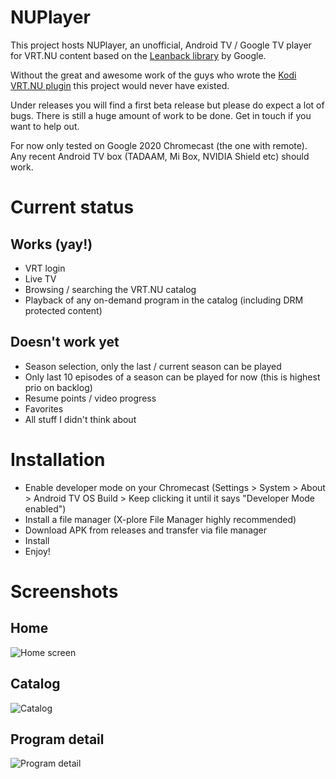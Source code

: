 # NUPlayer

This project hosts NUPlayer, an unofficial, Android TV / Google TV player for VRT.NU content based on the [Leanback library](https://github.com/android/tv-samples) by Google.

Without the great and awesome work of the guys who wrote the [Kodi VRT.NU plugin](https://github.com/add-ons/plugin.video.vrt.nu/) this project would never have existed.

Under releases you will find a first beta release but please do expect a lot of bugs. There is still a huge amount of work to be done. Get in touch if you want to help out.

For now only tested on Google 2020 Chromecast (the one with remote). Any recent Android TV box (TADAAM, Mi Box, NVIDIA Shield etc) should work.

# Current status

## Works (yay!)

- VRT login
- Live TV
- Browsing / searching the VRT.NU catalog
- Playback of any on-demand program in the catalog (including DRM protected content)

## Doesn't work yet

- Season selection, only the last / current season can be played
- Only last 10 episodes of a season can be played for now (this is highest prio on backlog)
- Resume points / video progress
- Favorites
- All stuff I didn't think about

# Installation

- Enable developer mode on your Chromecast (Settings > System > About > Android TV OS Build > Keep clicking it until it says "Developer Mode enabled")
- Install a file manager (X-plore File Manager highly recommended)
- Download APK from releases and transfer via file manager
- Install
- Enjoy!

# Screenshots

## Home
![Home screen](/screenshots/screenshot_home.png?raw=true "Home screen")

## Catalog
![Catalog](/screenshots/screenshot_catalog.png?raw=true "Catalog")

## Program detail
![Program detail](/screenshots/screenshot_journaal.png?raw=true "Program detail")
